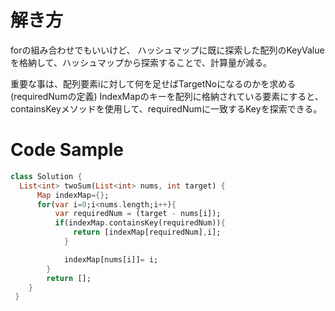 # 解き方
forの組み合わせでもいいけど、
ハッシュマップに既に探索した配列のKeyValueを格納して、ハッシュマップから探索することで、計算量が減る。

重要な事は、配列要素iに対して何を足せばTargetNoになるのかを求める(requiredNumの定義)
IndexMapのキーを配列に格納されている要素にすると、containsKeyメソッドを使用して、requiredNumに一致するKeyを探索できる。

# Code Sample

```dart
class Solution {
  List<int> twoSum(List<int> nums, int target) {
      Map indexMap={};
      for(var i=0;i<nums.length;i++){
          var requiredNum = (target - nums[i]);
          if(indexMap.containsKey(requiredNum)){
              return [indexMap[requiredNum],i];
            }

            indexMap[nums[i]]= i;
        }
        return [];
    }
 }
```
